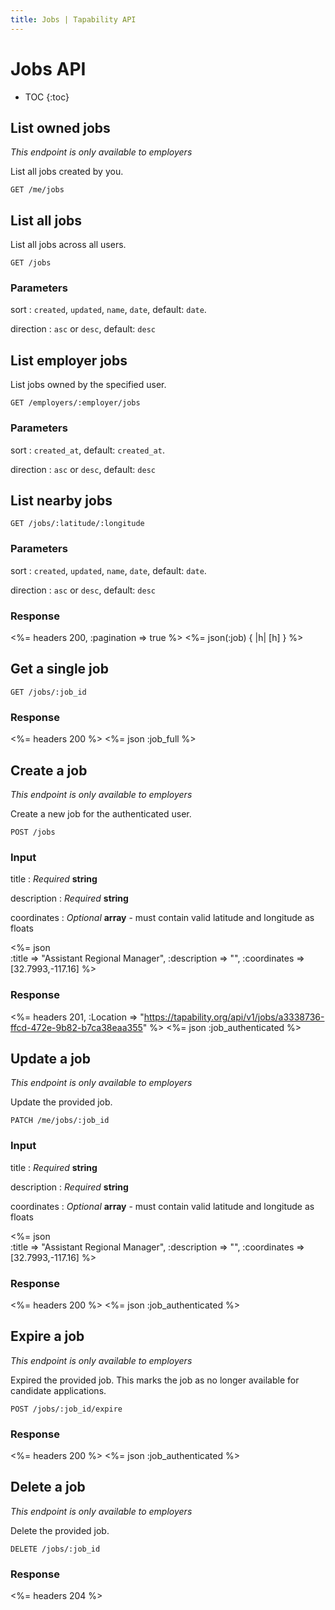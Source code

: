 ```yaml
---
title: Jobs | Tapability API
---
```


# Jobs API

* TOC
{:toc}

## List owned jobs

_This endpoint is only available to employers_

List all jobs created by you.

    GET /me/jobs

## List all jobs

List all jobs across all users.

    GET /jobs

### Parameters

sort
: `created`, `updated`, `name`, `date`, default: `date`.

direction
: `asc` or `desc`, default: `desc`

## List employer jobs

List jobs owned by the specified user.

    GET /employers/:employer/jobs

### Parameters

sort
: `created_at`, default: `created_at`.

direction
: `asc` or `desc`, default: `desc`

## List nearby jobs

    GET /jobs/:latitude/:longitude

### Parameters

sort
: `created`, `updated`, `name`, `date`, default: `date`.

direction
: `asc` or `desc`, default: `desc`

### Response

<%= headers 200, :pagination => true %>
<%= json(:job) { |h| [h] } %>

## Get a single job

    GET /jobs/:job_id

### Response

<%= headers 200 %>
<%= json :job_full %>

## Create a job

_This endpoint is only available to employers_

Create a new job for the authenticated user.

    POST /jobs

### Input

title
: _Required_ **string**

description
: _Required_ **string**

coordinates
: _Optional_ **array** - must contain valid latitude and longitude as floats

<%= json \
    :title       => "Assistant Regional Manager",
    :description => "",
    :coordinates => [32.7993,-117.16]
%>

### Response

<%= headers 201, :Location => "https://tapability.org/api/v1/jobs/a3338736-ffcd-472e-9b82-b7ca38eaa355" %>
<%= json :job_authenticated %>

## Update a job

_This endpoint is only available to employers_

Update the provided job.

    PATCH /me/jobs/:job_id

### Input

title
: _Required_ **string**

description
: _Required_ **string**

coordinates
: _Optional_ **array** - must contain valid latitude and longitude as floats

<%= json \
    :title       => "Assistant Regional Manager",
    :description => "",
    :coordinates => [32.7993,-117.16]
%>

### Response

<%= headers 200 %>
<%= json :job_authenticated %>

## Expire a job

_This endpoint is only available to employers_

Expired the provided job. This marks the job as no longer available for candidate applications.

    POST /jobs/:job_id/expire

### Response

<%= headers 200 %>
<%= json :job_authenticated %>

## Delete a job

_This endpoint is only available to employers_

Delete the provided job.

    DELETE /jobs/:job_id

### Response

<%= headers 204 %>
